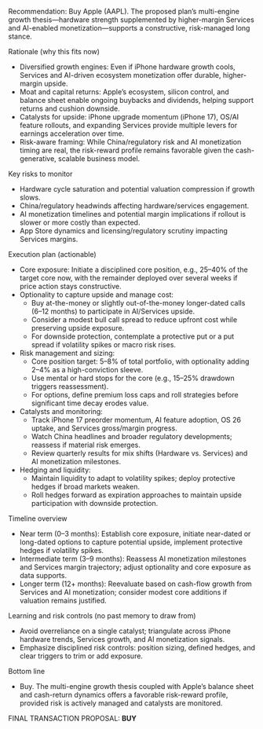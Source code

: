 Recommendation: Buy Apple (AAPL). The proposed plan’s multi-engine growth thesis—hardware strength supplemented by higher-margin Services and AI-enabled monetization—supports a constructive, risk-managed long stance.

Rationale (why this fits now)
- Diversified growth engines: Even if iPhone hardware growth cools, Services and AI-driven ecosystem monetization offer durable, higher-margin upside.
- Moat and capital returns: Apple’s ecosystem, silicon control, and balance sheet enable ongoing buybacks and dividends, helping support returns and cushion downside.
- Catalysts for upside: iPhone upgrade momentum (iPhone 17), OS/AI feature rollouts, and expanding Services provide multiple levers for earnings acceleration over time.
- Risk-aware framing: While China/regulatory risk and AI monetization timing are real, the risk-reward profile remains favorable given the cash-generative, scalable business model.

Key risks to monitor
- Hardware cycle saturation and potential valuation compression if growth slows.
- China/regulatory headwinds affecting hardware/services engagement.
- AI monetization timelines and potential margin implications if rollout is slower or more costly than expected.
- App Store dynamics and licensing/regulatory scrutiny impacting Services margins.

Execution plan (actionable)
- Core exposure: Initiate a disciplined core position, e.g., 25–40% of the target core now, with the remainder deployed over several weeks if price action stays constructive.
- Optionality to capture upside and manage cost:
  - Buy at-the-money or slightly out-of-the-money longer-dated calls (6–12 months) to participate in AI/Services upside.
  - Consider a modest bull call spread to reduce upfront cost while preserving upside exposure.
  - For downside protection, contemplate a protective put or a put spread if volatility spikes or macro risk rises.
- Risk management and sizing:
  - Core position target: 5–8% of total portfolio, with optionality adding 2–4% as a high-conviction sleeve.
  - Use mental or hard stops for the core (e.g., 15–25% drawdown triggers reassessment).
  - For options, define premium loss caps and roll strategies before significant time decay erodes value.
- Catalysts and monitoring:
  - Track iPhone 17 preorder momentum, AI feature adoption, OS 26 uptake, and Services gross/margin progress.
  - Watch China headlines and broader regulatory developments; reassess if material risk emerges.
  - Review quarterly results for mix shifts (Hardware vs. Services) and AI monetization milestones.
- Hedging and liquidity:
  - Maintain liquidity to adapt to volatility spikes; deploy protective hedges if broad markets weaken.
  - Roll hedges forward as expiration approaches to maintain upside participation with downside protection.

Timeline overview
- Near term (0–3 months): Establish core exposure, initiate near-dated or long-dated options to capture potential upside, implement protective hedges if volatility spikes.
- Intermediate term (3–9 months): Reassess AI monetization milestones and Services margin trajectory; adjust optionality and core exposure as data supports.
- Longer term (12+ months): Reevaluate based on cash-flow growth from Services and AI monetization; consider modest core additions if valuation remains justified.

Learning and risk controls (no past memory to draw from)
- Avoid overreliance on a single catalyst; triangulate across iPhone hardware trends, Services growth, and AI monetization signals.
- Emphasize disciplined risk controls: position sizing, defined hedges, and clear triggers to trim or add exposure.

Bottom line
- Buy. The multi-engine growth thesis coupled with Apple’s balance sheet and cash-return dynamics offers a favorable risk-reward profile, provided risk is actively managed and catalysts are monitored.

FINAL TRANSACTION PROPOSAL: **BUY**